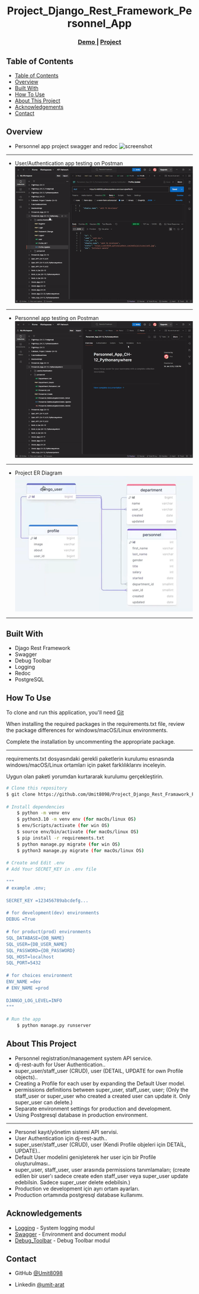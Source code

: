 <!-- Please update value in the {}  -->

<h1 align="center">Project_Django_Rest_Framework_Personnel_App</h1>


<div align="center">
  <h3>
    <a href="https://umit8100.pythonanywhere.com/">
      Demo
    </a>
     | 
    <a href="https://umit8100.pythonanywhere.com/">
      Project
    </a>
 
  </h3>
</div>

<!-- TABLE OF CONTENTS -->

## Table of Contents

- [Table of Contents](#table-of-contents)
- [Overview](#overview)
- [Built With](#built-with)
- [How To Use](#how-to-use)
- [About This Project](#about-this-project)
- [Acknowledgements](#acknowledgements)
- [Contact](#contact)

<!-- OVERVIEW -->

## Overview
- Personnel app project swagger and redoc
![screenshot](project_screenshot/personnel_swagger.gif)

---
- User/Authentication app testing on Postman
![screenshot](project_screenshot/user_authentication.gif)

---
- Personnel app testing on Postman
![screenshot](project_screenshot/personnel_app.gif)

---
- Project ER Diagram
![screenshot](project_erd.png)

---


## Built With

<!-- This section should list any major frameworks that you built your project using. Here are a few examples.-->

- Djago Rest Framework
- Swagger
- Debug Toolbar
- Logging
- Redoc
- PostgreSQL

## How To Use

<!-- This is an example, please update according to your application -->

To clone and run this application, you'll need [Git](https://github.com/Umit8098/Project_Django_Rest_Framawork_Personnel_App_CH-12.git) 

When installing the required packages in the requirements.txt file, review the package differences for windows/macOS/Linux environments. 

Complete the installation by uncommenting the appropriate package.

---

requirements.txt dosyasındaki gerekli paketlerin kurulumu esnasında windows/macOS/Linux ortamları için paket farklılıklarını inceleyin. 

Uygun olan paketi yorumdan kurtararak kurulumu gerçekleştirin. 

```bash
# Clone this repository
$ git clone https://github.com/Umit8098/Project_Django_Rest_Framawork_Personnel_App_CH-12.git

# Install dependencies
    $ python -m venv env
    $ python3.10 -m venv env (for macOs/linux OS)
    $ env/Scripts/activate (for win OS)
    $ source env/bin/activate (for macOs/linux OS)
    $ pip install -r requirements.txt
    $ python manage.py migrate (for win OS)
    $ python3 manage.py migrate (for macOs/linux OS)

# Create and Edit .env
# Add Your SECRET_KEY in .env file

"""
# example .env;

SECRET_KEY =123456789abcdefg...

# for development(dev) environments
DEBUG =True

# for product(prod) environments
SQL_DATABASE={DB_NAME}
SQL_USER={DB_USER_NAME}
SQL_PASSWORD={DB_PASSWORD}
SQL_HOST=localhost
SQL_PORT=5432

# for choices environment
ENV_NAME =dev
# ENV_NAME =prod

DJANGO_LOG_LEVEL=INFO
"""

# Run the app
    $ python manage.py runserver
```

## About This Project
- Personnel registration/management system API service.
- dj-rest-auth for User Authentication..
- super_user/staff_user (CRUD), user (DETAIL, UPDATE for own Profile objects)..
- Creating a Profile for each user by expanding the Default User model.
- permissions definitions between super_user, staff_user, user;
   (Only the staff_user or super_user who created a created user can update it. Only super_user can delete.)
- Separate environment settings for production and development.
- Using Postgresql database in production environment.

<hr>

- Personel kayıt/yönetim sistemi API servisi.
- User Authentication için dj-rest-auth..
- super_user/staff_user (CRUD), user (Kendi Profile objeleri için DETAİL, UPDATE)..
- Default User modelini genişleterek her user için bir Profile oluşturulması..
- super_user, staff_user, user arasında permissions tanımlamaları;
   (create edilen bir user'ı sadece create eden staff_user veya super_user update edebilsin. 
    Sadece super_user delete edebilsin.) 
- Production ve development için ayrı ortam ayarları.
- Production ortamında postgresql database kullanımı.

## Acknowledgements
- [Logging](https://docs.djangoproject.com/en/5.1/topics/logging/) - System logging modul
- [Swagger](https://drf-yasg.readthedocs.io/en/stable/readme.html#installation) - Environment and document modul 
- [Debug_Toolbar](https://django-debug-toolbar.readthedocs.io/en/latest/installation.html) - Debug Toolbar modul 

## Contact

<!-- - Website [your-website.com](https://{your-web-site-link}) -->
- GitHub [@Umit8098](https://github.com/Umit8098)

- Linkedin [@umit-arat](https://linkedin.com/in/umit-arat/)
<!-- - Twitter [@your-twitter](https://{twitter.com/your-username}) -->
